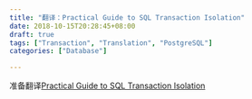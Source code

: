 ```yaml
---
title: "翻译：Practical Guide to SQL Transaction Isolation"
date: 2018-10-15T20:28:45+08:00
draft: true
tags: ["Transaction", "Translation", "PostgreSQL"]
categories: ["Database"]

---
```



准备翻译[Practical Guide to SQL Transaction Isolation](https://begriffs.com/posts/2017-08-01-practical-guide-sql-isolation.html)



